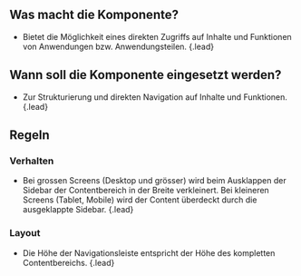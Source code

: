 ## Was macht die Komponente?
* Bietet die Möglichkeit eines direkten Zugriffs auf Inhalte und Funktionen von Anwendungen bzw. Anwendungsteilen. {.lead}

## Wann soll die Komponente eingesetzt werden? 
* Zur Strukturierung und direkten Navigation auf Inhalte und Funktionen. {.lead}

## Regeln
### Verhalten
* Bei grossen Screens (Desktop und grösser) wird beim Ausklappen der Sidebar der Contentbereich in der Breite verkleinert. Bei kleineren Screens (Tablet, Mobile) wird der Content überdeckt durch die ausgeklappte Sidebar. {.lead}

### Layout
* Die Höhe der Navigationsleiste entspricht der Höhe des kompletten Contentbereichs. {.lead}

